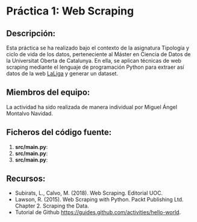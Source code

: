 # Práctica 1: Web Scraping
## Descripción:
Esta práctica se ha realizado bajo el contexto de la asignatura Tipología y ciclo de vida de los datos, perteneciente al Máster en Ciencia de Datos de la Universitat Oberta de Catalunya. En ella, se aplican técnicas de web scraping mediante el lenguaje de programación Python para extraer así datos de la web [LaLiga](https://www.laliga.com/) y generar un dataset.

## Miembros del equipo:
La actividad ha sido realizada de manera individual por Miguel Ángel Montalvo Navidad.

## Ficheros del código fuente:
1. **src/main.py**:
2. **src/main.py**:
3. **src/main.py**:

## Recursos:
* Subirats, L., Calvo, M. (2018). Web Scraping. Editorial UOC.
* Lawson, R. (2015). Web Scraping with Python. Packt Publishing Ltd. Chapter 2. Scraping the Data.
* Tutorial de Github https://guides.github.com/activities/hello-world.
